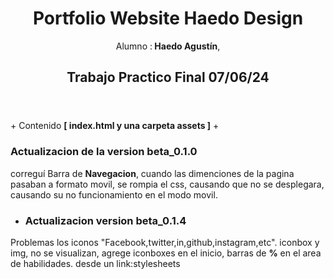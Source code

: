 <header>
  <h1> Portfolio Website Haedo Design </h1>
  <p>Alumno :<b> Haedo Agustín</b>,</p>
  <h2>Trabajo Practico Final 07/06/24</h2>
  </header>
<main>
  +  Contenido <b>[ index.html y una carpeta assets ]</b>
  +  <h3>Actualizacion de la version beta_0.1.0</h3>
  <p>correguí Barra de <b>Navegacion</b>, cuando las dimenciones de la pagina pasaban a formato movil, se rompia el css, causando que no se desplegara, causando su no funcionamiento en el modo movil.</p>
  
  + <h3>Actualizacion  version beta_0.1.4</h3>
  <p>Problemas los iconos "Facebook,twitter,in,github,instagram,etc". iconbox y img, no se visualizan, agrege iconboxes en el inicio, barras de <b>%</b> en el area de habilidades. desde un link:stylesheets </p>
</main>
